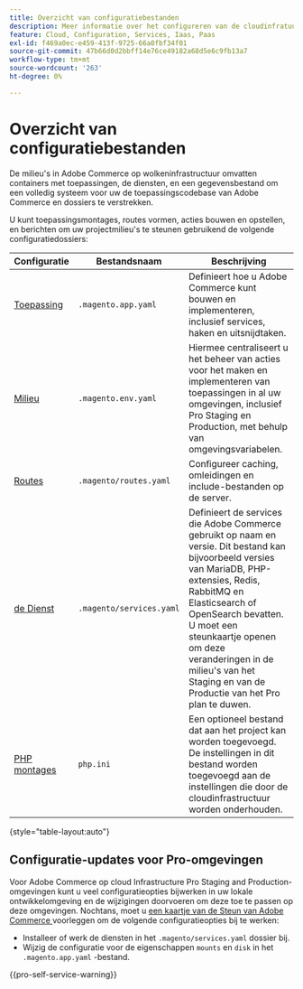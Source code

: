 ```yaml
---
title: Overzicht van configuratiebestanden
description: Meer informatie over het configureren van de cloudinfratuuromgeving ter ondersteuning van de implementatie en het beheer van uw aangepaste Adobe Commerce-winkel.
feature: Cloud, Configuration, Services, Iaas, Paas
exl-id: f469a0ec-e459-413f-9725-66a0fbf34f01
source-git-commit: 47b66d0d2bbff14e76ce49182a68d5e6c9fb13a7
workflow-type: tm+mt
source-wordcount: '263'
ht-degree: 0%

---
```


# Overzicht van configuratiebestanden

De milieu&#39;s in Adobe Commerce op wolkeninfrastructuur omvatten containers met toepassingen, de diensten, en een gegevensbestand om een volledig systeem voor uw de toepassingscodebase van Adobe Commerce en dossiers te verstrekken.

U kunt toepassingsmontages, routes vormen, acties bouwen en opstellen, en berichten om uw projectmilieu&#39;s te steunen gebruikend de volgende configuratiedossiers:

| Configuratie | Bestandsnaam | Beschrijving |
| ------------- | -------- | ----------- |
| [ Toepassing ](../application/configure-app-yaml.md) | `.magento.app.yaml` | Definieert hoe u Adobe Commerce kunt bouwen en implementeren, inclusief services, haken en uitsnijdtaken. |
| [ Milieu ](configure-env-yaml.md) | `.magento.env.yaml` | Hiermee centraliseert u het beheer van acties voor het maken en implementeren van toepassingen in al uw omgevingen, inclusief Pro Staging en Production, met behulp van omgevingsvariabelen. |
| [ Routes ](../routes/routes-yaml.md) | `.magento/routes.yaml` | Configureer caching, omleidingen en include-bestanden op de server. |
| [ de Dienst ](../services/services-yaml.md) | `.magento/services.yaml` | Definieert de services die Adobe Commerce gebruikt op naam en versie. Dit bestand kan bijvoorbeeld versies van MariaDB, PHP-extensies, Redis, RabbitMQ en Elasticsearch of OpenSearch bevatten. U moet een steunkaartje openen om deze veranderingen in de milieu&#39;s van het Staging en van de Productie van het Pro plan te duwen. |
| [ PHP montages ](../application/php-settings.md#configure-php) | `php.ini` | Een optioneel bestand dat aan het project kan worden toegevoegd. De instellingen in dit bestand worden toegevoegd aan de instellingen die door de cloudinfrastructuur worden onderhouden. |

{style="table-layout:auto"}

## Configuratie-updates voor Pro-omgevingen

Voor Adobe Commerce op cloud Infrastructure Pro Staging and Production-omgevingen kunt u veel configuratieopties bijwerken in uw lokale ontwikkelomgeving en de wijzigingen doorvoeren om deze toe te passen op deze omgevingen. Nochtans, moet u [ een kaartje van de Steun van Adobe Commerce ](https://experienceleague.adobe.com/docs/commerce-knowledge-base/kb/help-center-guide/magento-help-center-user-guide.html#submit-ticket) voorleggen om de volgende configuratieopties bij te werken:

- Installeer of werk de diensten in het `.magento/services.yaml` dossier bij.
- Wijzig de configuratie voor de eigenschappen `mounts` en `disk` in het `.magento.app.yaml` -bestand.

{{pro-self-service-warning}}
